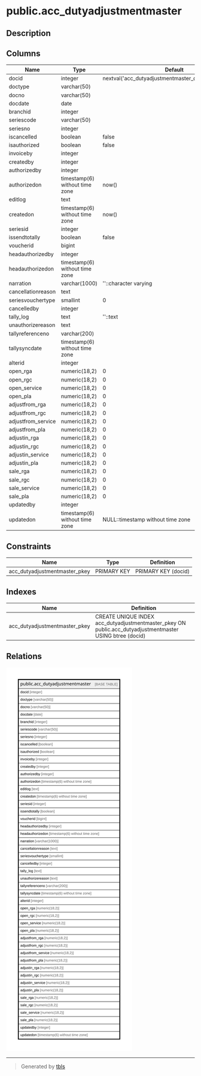 # public.acc_dutyadjustmentmaster

## Description

## Columns

| Name | Type | Default | Nullable | Children | Parents | Comment |
| ---- | ---- | ------- | -------- | -------- | ------- | ------- |
| docid | integer | nextval('acc_dutyadjustmentmaster_docid_seq'::regclass) | false |  |  |  |
| doctype | varchar(50) |  | true |  |  |  |
| docno | varchar(50) |  | true |  |  |  |
| docdate | date |  | true |  |  |  |
| branchid | integer |  | true |  |  |  |
| seriescode | varchar(50) |  | true |  |  |  |
| seriesno | integer |  | true |  |  |  |
| iscancelled | boolean | false | true |  |  |  |
| isauthorized | boolean | false | true |  |  |  |
| invoiceby | integer |  | true |  |  |  |
| createdby | integer |  | true |  |  |  |
| authorizedby | integer |  | true |  |  |  |
| authorizedon | timestamp(6) without time zone | now() | true |  |  |  |
| editlog | text |  | true |  |  |  |
| createdon | timestamp(6) without time zone | now() | true |  |  |  |
| seriesid | integer |  | true |  |  |  |
| issendtotally | boolean | false | true |  |  |  |
| voucherid | bigint |  | true |  |  |  |
| headauthorizedby | integer |  | true |  |  |  |
| headauthorizedon | timestamp(6) without time zone |  | true |  |  |  |
| narration | varchar(1000) | ''::character varying | true |  |  |  |
| cancellationreason | text |  | true |  |  |  |
| seriesvouchertype | smallint | 0 | true |  |  |  |
| cancelledby | integer |  | true |  |  |  |
| tally_log | text | ''::text | true |  |  |  |
| unauthorizereason | text |  | true |  |  |  |
| tallyreferenceno | varchar(200) |  | true |  |  |  |
| tallysyncdate | timestamp(6) without time zone |  | true |  |  |  |
| alterid | integer |  | true |  |  |  |
| open_rga | numeric(18,2) | 0 | true |  |  |  |
| open_rgc | numeric(18,2) | 0 | true |  |  |  |
| open_service | numeric(18,2) | 0 | true |  |  |  |
| open_pla | numeric(18,2) | 0 | true |  |  |  |
| adjustfrom_rga | numeric(18,2) | 0 | true |  |  |  |
| adjustfrom_rgc | numeric(18,2) | 0 | true |  |  |  |
| adjustfrom_service | numeric(18,2) | 0 | true |  |  |  |
| adjustfrom_pla | numeric(18,2) | 0 | true |  |  |  |
| adjustin_rga | numeric(18,2) | 0 | true |  |  |  |
| adjustin_rgc | numeric(18,2) | 0 | true |  |  |  |
| adjustin_service | numeric(18,2) | 0 | true |  |  |  |
| adjustin_pla | numeric(18,2) | 0 | true |  |  |  |
| sale_rga | numeric(18,2) | 0 | true |  |  |  |
| sale_rgc | numeric(18,2) | 0 | true |  |  |  |
| sale_service | numeric(18,2) | 0 | true |  |  |  |
| sale_pla | numeric(18,2) | 0 | true |  |  |  |
| updatedby | integer |  | true |  |  |  |
| updatedon | timestamp(6) without time zone | NULL::timestamp without time zone | true |  |  |  |

## Constraints

| Name | Type | Definition |
| ---- | ---- | ---------- |
| acc_dutyadjustmentmaster_pkey | PRIMARY KEY | PRIMARY KEY (docid) |

## Indexes

| Name | Definition |
| ---- | ---------- |
| acc_dutyadjustmentmaster_pkey | CREATE UNIQUE INDEX acc_dutyadjustmentmaster_pkey ON public.acc_dutyadjustmentmaster USING btree (docid) |

## Relations

![er](public.acc_dutyadjustmentmaster.svg)

---

> Generated by [tbls](https://github.com/k1LoW/tbls)
